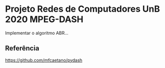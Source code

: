 # Projeto Redes de Computadores UnB 2020 MPEG-DASH

Implementar o algoritmo ABR...

## Referência

https://github.com/mfcaetano/pydash

